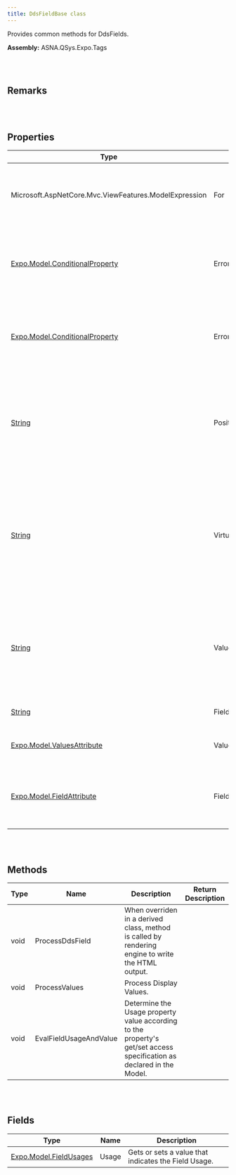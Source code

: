 ```yaml
---
title: DdsFieldBase class
---
```


Provides common methods for DdsFields.

**Assembly:** ASNA.QSys.Expo.Tags

<br>
<br>

## Remarks

<br>
<br>

## Properties

| Type | Name | Description | Indexer
| --- | --- | --- | --- 
| Microsoft.AspNetCore.Mvc.ViewFeatures.ModelExpression | For | Gets or sets a value that indicates the Model associated with the Mvc tag helper. | 
| [Expo.Model.ConditionalProperty](/reference/asna-qsys-expo/expo-model/conditional-property.html) | ErrorMessage | Gets or sets a value that indicates conditional property describing the Error Message. | 
| [Expo.Model.ConditionalProperty](/reference/asna-qsys-expo/expo-model/conditional-property.html) | ErrorMessageId | Gets or sets a value that indicates conditional property describing the Error Message ID. | 
| [String](https://docs.microsoft.com/en-us/dotnet/api/system.string?view=net-5.0) | PositionCursor | Gets or sets a value that indicates the conditional expression determining if the cursor should be positioned to this input-capable field. | 
| [String](https://docs.microsoft.com/en-us/dotnet/api/system.string?view=net-5.0) | VirtualRowCol | Gets or sets a value that indicates the legacy row, col position that the logic may be expecting to identify. May not represent the current position of the tag helper. | 
| [String](https://docs.microsoft.com/en-us/dotnet/api/system.string?view=net-5.0) | ValuesText | Gets or sets a value that describes valid display values. Each text description is single-quoted. List is comma separated. | 
| [String](https://docs.microsoft.com/en-us/dotnet/api/system.string?view=net-5.0) | FieldName | Gets the name of the Field. | 
| [Expo.Model.ValuesAttribute](/reference/asna-qsys-expo/expo-model/values-attribute.html) | ValuesAttribute | Gets the ValueAttribute from the Model. | 
| [Expo.Model.FieldAttribute](/reference/asna-qsys-expo/expo-model/field-attribute.html) | FieldAttribute | When overriden in a derived class, gets a value that indicates the Field Attribute. | 

<br>
<br>

## Methods

| Type | Name | Description | Return Description 
| --- | --- | --- | --- 
| void | ProcessDdsField | When overriden in a derived class, method is called by rendering engine to write the HTML output. | 
| void | ProcessValues | Process Display Values. | 
| void | EvalFieldUsageAndValue | Determine the Usage property value according to the property's get/set access specification as declared in the Model. | 

<br>
<br>

## Fields

| Type | Name | Description
| --- | --- | --- 
| [Expo.Model.FieldUsages](/reference/asna-qsys-expo/expo-model/field-usages.html) | Usage | Gets or sets a value that indicates the Field Usage.

<br>
<br>

